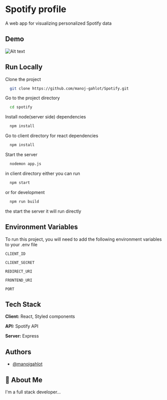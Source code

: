 
# Spotify profile

A web app for visualizing personalized Spotify data

## Demo
![Alt text](spotify_project.gif)

## Run Locally

Clone the project

```bash
  git clone https://github.com/manoj-gahlot/Spotify.git
```

Go to the project directory

```bash
  cd spotify
```

Install node(server side) dependencies

```bash
  npm install
```
Go to client directory for react dependencies

```bash
  npm install
```

Start the server

```bash
  nodemon app.js
```

in client directory either you can run
```bash
  npm start
```

or for development
```bash
  npm run build
```
the start the server it will run directly





## Environment Variables

To run this project, you will need to add the following environment variables to your .env file

`CLIENT_ID`

`CLIENT_SECRET`

`REDIRECT_URI`

`FRONTEND_URI`

`PORT`






## Tech Stack

**Client:** React, Styled components

**API:** Spotify API

**Server:** Express


## Authors

- [@manojgahlot](https://github.com/manoj-gahlot)


## 🚀 About Me
I'm a full stack developer...



